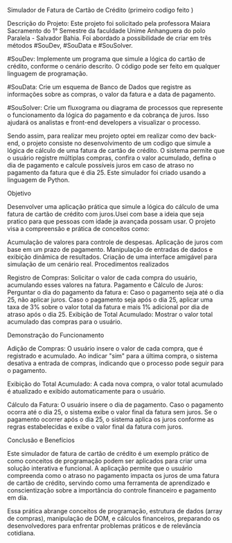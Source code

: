 Simulador de Fatura de Cartão de Crédito (primeiro codigo feito )

Descrição do Projeto: Este projeto foi solicitado pela professora Maiara Sacramento do 1° Semestre da faculdade Unime Anhanguera do polo Paralela - Salvador Bahia. Foi abordado a possibilidade de criar em três métodos #SouDev, #SouData e #SouSolver.

#SouDev: Implemente um programa que simule a lógica do cartão de crédito, conforme o cenário descrito. O código pode ser feito em qualquer linguagem de programação.

#SouData: Crie um esquema de Banco de Dados que registre as informações sobre as compras, o valor da fatura e a data de pagamento.

#SouSolver: Crie um fluxograma ou diagrama de processos que represente o funcionamento da lógica do pagamento e da cobrança de juros. Isso ajudará os analistas e front-end developers a visualizar o processo.

Sendo assim, para realizar meu projeto optei em realizar como dev back-end, o projeto consiste no desenvolvimento de um codigo que simule a lógica de cálculo de uma fatura de cartão de crédito. O sistema permite que o usuário registre múltiplas compras, confira o valor acumulado, defina o dia de pagamento e calcule possíveis juros em caso de atraso no pagamento da fatura que é dia 25. Este simulador foi criado usando a linguagem de Python.

Objetivo

Desenvolver uma aplicação prática que simule a lógica do cálculo de uma fatura de cartão de crédito com juros.Usei com base a ideia que seja pratico para que pessoas com idade ja avançada possam usar. O projeto visa a compreensão e prática de conceitos como:

Acumulação de valores para controle de despesas.
Aplicação de juros com base em um prazo de pagamento.
Manipulação de entradas de dados e exibição dinâmica de resultados.
Criação de uma interface amigável para simulação de um cenário real.
Procedimentos realizados

Registro de Compras: Solicitar o valor de cada compra do usuário, acumulando esses valores na fatura.
Pagamento e Cálculo de Juros: Perguntar o dia do pagamento da fatura e: Caso o pagamento seja até o dia 25, não aplicar juros. Caso o pagamento seja após o dia 25, aplicar uma taxa de 3% sobre o valor total da fatura e mais 1% adicional por dia de atraso após o dia 25.
Exibição de Total Acumulado: Mostrar o valor total acumulado das compras para o usuário.


Demonstração do Funcionamento

Adição de Compras: O usuário insere o valor de cada compra, que é registrado e acumulado. Ao indicar "sim" para a última compra, o sistema desativa a entrada de compras, indicando que o processo pode seguir para o pagamento.

Exibição do Total Acumulado: A cada nova compra, o valor total acumulado é atualizado e exibido automaticamente para o usuário.

Cálculo da Fatura: O usuário insere o dia de pagamento. Caso o pagamento ocorra até o dia 25, o sistema exibe o valor final da fatura sem juros. Se o pagamento ocorrer após o dia 25, o sistema aplica os juros conforme as regras estabelecidas e exibe o valor final da fatura com juros.

Conclusão e Benefícios

Este simulador de fatura de cartão de crédito é um exemplo prático de como conceitos de programação podem ser aplicados para criar uma solução interativa e funcional. A aplicação permite que o usuário compreenda como o atraso no pagamento impacta os juros de uma fatura de cartão de crédito, servindo como uma ferramenta de aprendizado e conscientização sobre a importância do controle financeiro e pagamento em dia.

Essa prática abrange conceitos de programação, estrutura de dados (array de compras), manipulação de DOM, e cálculos financeiros, preparando os desenvolvedores para enfrentar problemas práticos e de relevância cotidiana.
